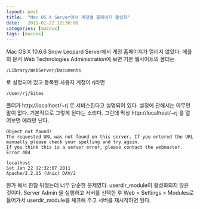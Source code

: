 ```yaml
---
layout: post
title:  "Mac OS X Server에서 계정별 홈페이지 활성화"
date:   2011-01-22 12:36:00
categories: [macosx]
tags: [macosx]
---
```

Mac OS X 10.6.6 Snow Leopard Server에서 계정 홈페이지가 열리지 않았다. 애플의 문서 Web Technologies Administration에 보면 기본 웹사이트의 폴더는

```
/Library/WebServer/Documents
```

로 설정되어 있고 등록된 사용자 계정이 rj라면

```
/User/rj/Sites
```

폴더가 http://localhost/~rj  로 서비스된다고 설명되어 있다. 설정에 관해서는 아무런 말이 없다. 기본적으로 그렇게 된다는 소리다. 그런데 막상 http://localhost/~rj 를 열어보면 에러만 난다.

```
Object not found!
The requested URL was not found on this server. If you entered the URL manually please check your spelling and try again.
If you think this is a server error, please contact the webmaster.
Error 404

localhost
Sat Jan 22 12:32:07 2011
Apache/2.2.15 (Unix) DAV/2
```

뭔가 해서 한참 뒤졌는데 너무 단순한 문제였다. userdir_module이 활성화되지 않은 것이다. Server Admin 을 실행하고 서버를 선택한 후 Web > Settings > Modules로 들어가서 userdir_module를 체크해 주고 서버를 재시작하면 된다.

